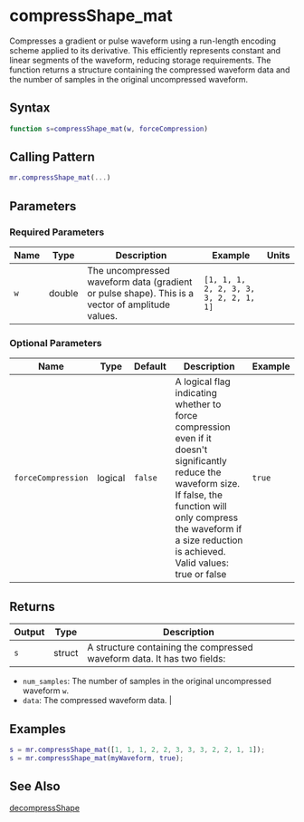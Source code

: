 # compressShape_mat

Compresses a gradient or pulse waveform using a run-length encoding scheme applied to its derivative.  This efficiently represents constant and linear segments of the waveform, reducing storage requirements. The function returns a structure containing the compressed waveform data and the number of samples in the original uncompressed waveform.

## Syntax

```matlab
function s=compressShape_mat(w, forceCompression)
```

## Calling Pattern

```matlab
mr.compressShape_mat(...)
```

## Parameters

### Required Parameters

| Name | Type | Description | Example | Units |
|------|------|-------------|---------|-------|
| `w` | double | The uncompressed waveform data (gradient or pulse shape).  This is a vector of amplitude values. | `[1, 1, 1, 2, 2, 3, 3, 3, 2, 2, 1, 1]` |  |

### Optional Parameters

| Name | Type | Default | Description | Example |
|------|------|---------|-------------|---------|
| `forceCompression` | logical | `false` | A logical flag indicating whether to force compression even if it doesn't significantly reduce the waveform size.  If false, the function will only compress the waveform if a size reduction is achieved. Valid values: true or false | `true` |

## Returns

| Output | Type | Description |
|--------|------|-------------|
| `s` | struct | A structure containing the compressed waveform data.  It has two fields:
- `num_samples`: The number of samples in the original uncompressed waveform `w`.
- `data`: The compressed waveform data. |

## Examples

```matlab
s = mr.compressShape_mat([1, 1, 1, 2, 2, 3, 3, 3, 2, 2, 1, 1]);
s = mr.compressShape_mat(myWaveform, true);
```

## See Also

[decompressShape](decompressShape.md)
